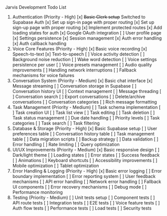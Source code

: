 Jarvis Development Todo List
1. Authentication (Priority - High)
[x] ~~Basic Clerk setup~~ Switched to Supabase Auth
[x] Set up sign-in page with proper routing
[x] Set up sign-up page with proper routing
[x] Implement protected routes
[x] Add loading states for auth
[x] Google OAuth integration
[ ] User profile page
[x] Settings persistence
[x] Session management
[x] Auth error handling
[x] Auth callback handling
2. Voice Core Features (Priority - High)
[x] Basic voice recording
[x] Speech-to-text
[x] Text-to-speech
[ ] Voice activity detection
[ ] Background noise reduction
[ ] Wake word detection
[ ] Voice settings persistence per user
[ ] Voice presets management
[ ] Audio quality improvements
[ ] Handling network interruptions
[ ] Fallback mechanisms for voice failures
3. Conversation System (Priority - Medium)
[x] Basic chat interface
[x] Message streaming
[ ] Conversation storage in Supabase
[ ] Conversation history UI
[ ] Context management
[ ] Message threading
[ ] Conversation search
[ ] Export conversations
[ ] Delete/archive conversations
[ ] Conversation categories
[ ] Rich message formatting
4. Task Management (Priority - Medium)
[ ] Task schema implementation
[ ] Task creation UI
[ ] Task list view
[ ] Task editing
[ ] Task deletion
[ ] Task status management
[ ] Due date handling
[ ] Priority levels
[ ] Task categories
[ ] Task search
[ ] Task filtering
5. Database & Storage (Priority - High)
[x] Basic Supabase setup
[ ] User preferences table
[ ] Conversation history table
[ ] Task management table
[ ] Data migration scripts
[ ] Backup strategy
[ ] Data validation
[ ] Error handling
[ ] Rate limiting
[ ] Query optimization
6. UI/UX Improvements (Priority - Medium)
[x] Basic responsive design
[ ] Dark/light theme
[ ] Loading states
[ ] Error states
[ ] Success feedback
[ ] Animations
[ ] Keyboard shortcuts
[ ] Accessibility improvements
[ ] Mobile optimization
[ ] Tablet optimization
7. Error Handling & Logging (Priority - High)
[x] Basic error logging
[ ] Error boundary implementation
[ ] Error reporting system
[ ] User feedback mechanisms
[ ] API error handling
[ ] Network error handling
[ ] Fallback UI components
[ ] Error recovery mechanisms
[ ] Debug mode
[ ] Performance monitoring
8. Testing (Priority - Medium)
[ ] Unit tests setup
[ ] Component tests
[ ] API route tests
[ ] Integration tests
[ ] E2E tests
[ ] Voice feature tests
[ ] Auth flow tests
[ ] Performance tests
[ ] Load tests
[ ] Security tests